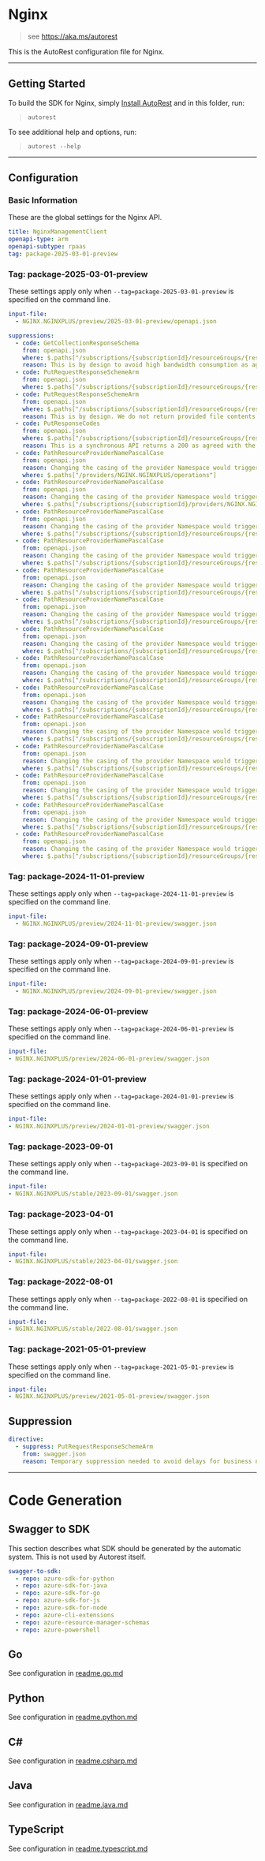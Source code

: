 # Nginx

> see https://aka.ms/autorest

This is the AutoRest configuration file for Nginx.



---
## Getting Started
To build the SDK for Nginx, simply [Install AutoRest](https://aka.ms/autorest/install) and in this folder, run:

> `autorest`

To see additional help and options, run:

> `autorest --help`
---

## Configuration



### Basic Information
These are the global settings for the Nginx API.

``` yaml
title: NginxManagementClient
openapi-type: arm
openapi-subtype: rpaas
tag: package-2025-03-01-preview
```

### Tag: package-2025-03-01-preview

These settings apply only when `--tag=package-2025-03-01-preview` is specified on the command line.

```yaml $(tag) == 'package-2025-03-01-preview'
input-file:
  - NGINX.NGINXPLUS/preview/2025-03-01-preview/openapi.json

suppressions:
  - code: GetCollectionResponseSchema
    from: openapi.json
    where: $.paths["/subscriptions/{subscriptionId}/resourceGroups/{resourceGroupName}/providers/NGINX.NGINXPLUS/nginxDeployments/{nginxDeploymentName}/wafPolicies"].get
    reason: This is by design to avoid high bandwidth consumption as agreed with the partner
  - code: PutRequestResponseSchemeArm
    from: openapi.json
    where: $.paths["/subscriptions/{subscriptionId}/resourceGroups/{resourceGroupName}/providers/NGINX.NGINXPLUS/nginxDeployments/{nginxDeploymentName}/apiKeys/{apiKeyName}"].put
  - code: PutRequestResponseSchemeArm
    from: openapi.json
    where: $.paths["/subscriptions/{subscriptionId}/resourceGroups/{resourceGroupName}/providers/NGINX.NGINXPLUS/nginxDeployments/{nginxDeploymentName}/configurations/{configurationName}"].put
    reason: This is by design. We do not return provided file contents in the response. 
  - code: PutResponseCodes
    from: openapi.json
    where: $.paths["/subscriptions/{subscriptionId}/resourceGroups/{resourceGroupName}/providers/NGINX.NGINXPLUS/nginxDeployments/{nginxDeploymentName}/apiKeys/{apiKeyName}"]
    reason: This is a synchronous API returns a 200 as agreed with the partner. 
  - code: PathResourceProviderNamePascalCase
    from: openapi.json
    reason: Changing the casing of the provider Namespace would trigger rules needing us to rewrite all our previous versions
    where: $.paths["/providers/NGINX.NGINXPLUS/operations"]
  - code: PathResourceProviderNamePascalCase
    from: openapi.json
    reason: Changing the casing of the provider Namespace would trigger rules needing us to rewrite all our previous versions
    where: $.paths["/subscriptions/{subscriptionId}/providers/NGINX.NGINXPLUS/nginxDeployments"]
  - code: PathResourceProviderNamePascalCase
    from: openapi.json
    reason: Changing the casing of the provider Namespace would trigger rules needing us to rewrite all our previous versions
    where: $.paths["/subscriptions/{subscriptionId}/resourceGroups/{resourceGroupName}/providers/NGINX.NGINXPLUS/nginxDeployments"]
  - code: PathResourceProviderNamePascalCase
    from: openapi.json
    reason: Changing the casing of the provider Namespace would trigger rules needing us to rewrite all our previous versions
    where: $.paths["/subscriptions/{subscriptionId}/resourceGroups/{resourceGroupName}/providers/NGINX.NGINXPLUS/nginxDeployments/{nginxDeploymentName}"]
  - code: PathResourceProviderNamePascalCase
    from: openapi.json
    reason: Changing the casing of the provider Namespace would trigger rules needing us to rewrite all our previous versions
    where: $.paths["/subscriptions/{subscriptionId}/resourceGroups/{resourceGroupName}/providers/NGINX.NGINXPLUS/nginxDeployments/{nginxDeploymentName}/apiKeys"]
  - code: PathResourceProviderNamePascalCase
    from: openapi.json
    reason: Changing the casing of the provider Namespace would trigger rules needing us to rewrite all our previous versions
    where: $.paths["/subscriptions/{subscriptionId}/resourceGroups/{resourceGroupName}/providers/NGINX.NGINXPLUS/nginxDeployments/{nginxDeploymentName}/apiKeys/{apiKeyName}"]
  - code: PathResourceProviderNamePascalCase
    from: openapi.json
    reason: Changing the casing of the provider Namespace would trigger rules needing us to rewrite all our previous versions
    where: $.paths["/subscriptions/{subscriptionId}/resourceGroups/{resourceGroupName}/providers/NGINX.NGINXPLUS/nginxDeployments/{nginxDeploymentName}/certificates"]
  - code: PathResourceProviderNamePascalCase
    from: openapi.json
    reason: Changing the casing of the provider Namespace would trigger rules needing us to rewrite all our previous versions
    where: $.paths["/subscriptions/{subscriptionId}/resourceGroups/{resourceGroupName}/providers/NGINX.NGINXPLUS/nginxDeployments/{nginxDeploymentName}/certificates/{certificateName}"]
  - code: PathResourceProviderNamePascalCase
    from: openapi.json
    reason: Changing the casing of the provider Namespace would trigger rules needing us to rewrite all our previous versions
    where: $.paths["/subscriptions/{subscriptionId}/resourceGroups/{resourceGroupName}/providers/NGINX.NGINXPLUS/nginxDeployments/{nginxDeploymentName}/configurations"]
  - code: PathResourceProviderNamePascalCase
    from: openapi.json
    reason: Changing the casing of the provider Namespace would trigger rules needing us to rewrite all our previous versions
    where: $.paths["/subscriptions/{subscriptionId}/resourceGroups/{resourceGroupName}/providers/NGINX.NGINXPLUS/nginxDeployments/{nginxDeploymentName}/configurations/{configurationName}"]
  - code: PathResourceProviderNamePascalCase
    from: openapi.json
    reason: Changing the casing of the provider Namespace would trigger rules needing us to rewrite all our previous versions
    where: $.paths["/subscriptions/{subscriptionId}/resourceGroups/{resourceGroupName}/providers/NGINX.NGINXPLUS/nginxDeployments/{nginxDeploymentName}/configurations/{configurationName}/analyze"]
  - code: PathResourceProviderNamePascalCase
    from: openapi.json
    reason: Changing the casing of the provider Namespace would trigger rules needing us to rewrite all our previous versions
    where: $.paths["/subscriptions/{subscriptionId}/resourceGroups/{resourceGroupName}/providers/NGINX.NGINXPLUS/nginxDeployments/{nginxDeploymentName}/listDefaultWafPolicies"]
  - code: PathResourceProviderNamePascalCase
    from: openapi.json
    reason: Changing the casing of the provider Namespace would trigger rules needing us to rewrite all our previous versions
    where: $.paths["/subscriptions/{subscriptionId}/resourceGroups/{resourceGroupName}/providers/NGINX.NGINXPLUS/nginxDeployments/{nginxDeploymentName}/wafPolicies"]
  - code: PathResourceProviderNamePascalCase
    from: openapi.json
    reason: Changing the casing of the provider Namespace would trigger rules needing us to rewrite all our previous versions
    where: $.paths["/subscriptions/{subscriptionId}/resourceGroups/{resourceGroupName}/providers/NGINX.NGINXPLUS/nginxDeployments/{nginxDeploymentName}/wafPolicies/{wafPolicyName}"]
```

### Tag: package-2024-11-01-preview

These settings apply only when `--tag=package-2024-11-01-preview` is specified on the command line.

```yaml $(tag) == 'package-2024-11-01-preview'
input-file:
  - NGINX.NGINXPLUS/preview/2024-11-01-preview/swagger.json
```

### Tag: package-2024-09-01-preview

These settings apply only when `--tag=package-2024-09-01-preview` is specified on the command line.

```yaml $(tag) == 'package-2024-09-01-preview'
input-file:
  - NGINX.NGINXPLUS/preview/2024-09-01-preview/swagger.json
```

### Tag: package-2024-06-01-preview

These settings apply only when `--tag=package-2024-06-01-preview` is specified on the command line.

``` yaml $(tag) == 'package-2024-06-01-preview'
input-file:
- NGINX.NGINXPLUS/preview/2024-06-01-preview/swagger.json
```


### Tag: package-2024-01-01-preview

These settings apply only when `--tag=package-2024-01-01-preview` is specified on the command line.

``` yaml $(tag) == 'package-2024-01-01-preview'
input-file:
- NGINX.NGINXPLUS/preview/2024-01-01-preview/swagger.json
```

### Tag: package-2023-09-01

These settings apply only when `--tag=package-2023-09-01` is specified on the command line.

``` yaml $(tag) == 'package-2023-09-01'
input-file:
- NGINX.NGINXPLUS/stable/2023-09-01/swagger.json
```


### Tag: package-2023-04-01

These settings apply only when `--tag=package-2023-04-01` is specified on the command line.

``` yaml $(tag) == 'package-2023-04-01'
input-file:
- NGINX.NGINXPLUS/stable/2023-04-01/swagger.json
```

### Tag: package-2022-08-01

These settings apply only when `--tag=package-2022-08-01` is specified on the command line.

``` yaml $(tag) == 'package-2022-08-01'
input-file:
- NGINX.NGINXPLUS/stable/2022-08-01/swagger.json
```

### Tag: package-2021-05-01-preview

These settings apply only when `--tag=package-2021-05-01-preview` is specified on the command line.

``` yaml $(tag) == 'package-2021-05-01-preview'
input-file:
- NGINX.NGINXPLUS/preview/2021-05-01-preview/swagger.json
```

## Suppression
``` yaml
directive:
  - suppress: PutRequestResponseSchemeArm
    from: swagger.json
    reason: Temporary suppression needed to avoid delays for business needs and maintain production timelines. It's also approved before in previous PR in private repo.
```    
---

# Code Generation

## Swagger to SDK

This section describes what SDK should be generated by the automatic system.
This is not used by Autorest itself.

``` yaml $(swagger-to-sdk)
swagger-to-sdk:
  - repo: azure-sdk-for-python
  - repo: azure-sdk-for-java
  - repo: azure-sdk-for-go
  - repo: azure-sdk-for-js
  - repo: azure-sdk-for-node
  - repo: azure-cli-extensions
  - repo: azure-resource-manager-schemas
  - repo: azure-powershell
```

## Go

See configuration in [readme.go.md](./readme.go.md)

## Python

See configuration in [readme.python.md](./readme.python.md)

## C#

See configuration in [readme.csharp.md](./readme.csharp.md)

## Java

See configuration in [readme.java.md](./readme.java.md)

## TypeScript

See configuration in [readme.typescript.md](./readme.typescript.md)